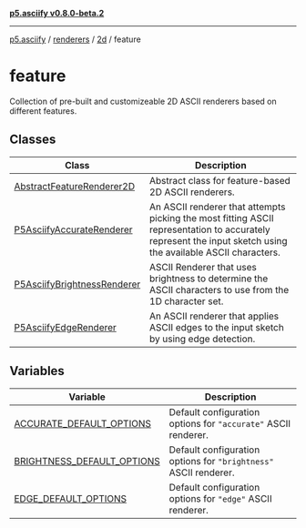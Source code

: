 [**p5.asciify v0.8.0-beta.2**](../../../../../../README.md)

***

[p5.asciify](../../../../../../README.md) / [renderers](../../../../README.md) / [2d](../../README.md) / feature

# feature

Collection of pre-built and customizeable 2D ASCII renderers based on different features.

## Classes

| Class | Description |
| ------ | ------ |
| [AbstractFeatureRenderer2D](classes/AbstractFeatureRenderer2D.md) | Abstract class for feature-based 2D ASCII renderers. |
| [P5AsciifyAccurateRenderer](classes/P5AsciifyAccurateRenderer.md) | An ASCII renderer that attempts picking the most fitting ASCII representation to accurately represent the input sketch using the available ASCII characters. |
| [P5AsciifyBrightnessRenderer](classes/P5AsciifyBrightnessRenderer.md) | ASCII Renderer that uses brightness to determine the ASCII characters to use from the 1D character set. |
| [P5AsciifyEdgeRenderer](classes/P5AsciifyEdgeRenderer.md) | An ASCII renderer that applies ASCII edges to the input sketch by using edge detection. |

## Variables

| Variable | Description |
| ------ | ------ |
| [ACCURATE\_DEFAULT\_OPTIONS](variables/ACCURATE_DEFAULT_OPTIONS.md) | Default configuration options for `"accurate"` ASCII renderer. |
| [BRIGHTNESS\_DEFAULT\_OPTIONS](variables/BRIGHTNESS_DEFAULT_OPTIONS.md) | Default configuration options for `"brightness"` ASCII renderer. |
| [EDGE\_DEFAULT\_OPTIONS](variables/EDGE_DEFAULT_OPTIONS.md) | Default configuration options for `"edge"` ASCII renderer. |
